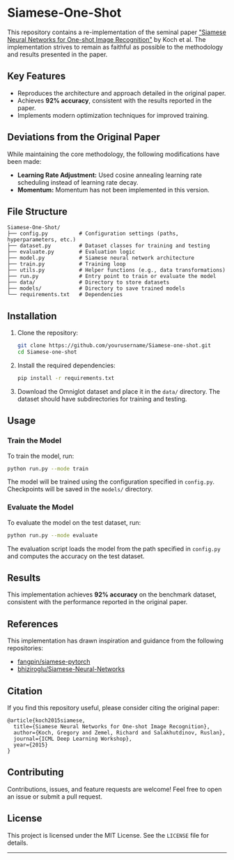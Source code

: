 # Siamese-One-Shot

This repository contains a re-implementation of the seminal paper ["Siamese Neural Networks for One-shot Image Recognition"](https://www.cs.cmu.edu/~rsalakhu/papers/oneshot1.pdf) by Koch et al. The implementation strives to remain as faithful as possible to the methodology and results presented in the paper.

## Key Features

- Reproduces the architecture and approach detailed in the original paper.
- Achieves **92% accuracy**, consistent with the results reported in the paper.
- Implements modern optimization techniques for improved training.

## Deviations from the Original Paper

While maintaining the core methodology, the following modifications have been made:
- **Learning Rate Adjustment:** Used cosine annealing learning rate scheduling instead of learning rate decay.
- **Momentum:** Momentum has not been implemented in this version.

## File Structure

```
Siamese-One-Shot/
├── config.py          # Configuration settings (paths, hyperparameters, etc.)
├── dataset.py         # Dataset classes for training and testing
├── evaluate.py        # Evaluation logic
├── model.py           # Siamese neural network architecture
├── train.py           # Training loop
├── utils.py           # Helper functions (e.g., data transformations)
├── run.py             # Entry point to train or evaluate the model
├── data/              # Directory to store datasets
├── models/            # Directory to save trained models
└── requirements.txt   # Dependencies
```

## Installation

1. Clone the repository:
   ```bash
   git clone https://github.com/yourusername/Siamese-one-shot.git
   cd Siamese-one-shot
   ```

2. Install the required dependencies:
   ```bash
   pip install -r requirements.txt
   ```

3. Download the Omniglot dataset and place it in the `data/` directory. The dataset should have subdirectories for training and testing.

## Usage

### Train the Model

To train the model, run:
```bash
python run.py --mode train
```

The model will be trained using the configuration specified in `config.py`. Checkpoints will be saved in the `models/` directory.

### Evaluate the Model

To evaluate the model on the test dataset, run:
```bash
python run.py --mode evaluate
```

The evaluation script loads the model from the path specified in `config.py` and computes the accuracy on the test dataset.

## Results

This implementation achieves **92% accuracy** on the benchmark dataset, consistent with the performance reported in the original paper.

## References

This implementation has drawn inspiration and guidance from the following repositories:
- [fangpin/siamese-pytorch](https://github.com/fangpin/siamese-pytorch)
- [bhiziroglu/Siamese-Neural-Networks](https://github.com/bhiziroglu/Siamese-Neural-Networks/tree/master)

## Citation

If you find this repository useful, please consider citing the original paper:
```
@article{koch2015siamese,
  title={Siamese Neural Networks for One-shot Image Recognition},
  author={Koch, Gregory and Zemel, Richard and Salakhutdinov, Ruslan},
  journal={ICML Deep Learning Workshop},
  year={2015}
}
```

## Contributing

Contributions, issues, and feature requests are welcome! Feel free to open an issue or submit a pull request.

## License

This project is licensed under the MIT License. See the `LICENSE` file for details.

---
